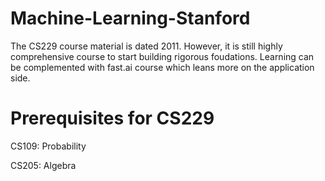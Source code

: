# Machine-Learning-Stanford

 The CS229 course material is dated 2011. However, it is still highly comprehensive course to start building rigorous foudations. Learning can be complemented with fast.ai course which leans more on the application side.

# Prerequisites for CS229
 
 CS109: Probability
 
 CS205: Algebra
